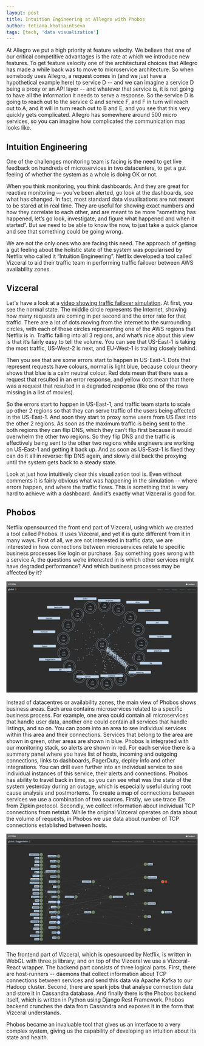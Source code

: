 ```yaml
---
layout: post
title: Intuition Engineering at Allegro with Phobos
author: tetiana.khotiaintseva
tags: [tech, 'data visualization']
---
```


At Allegro we put a high priority at feature velocity. We believe that one of our critical competitive advantages is
the rate at which we introduce new features. To get feature velocity one of the architectural choices that Allegro
has made a while back was to move to microservice architecture. So when somebody uses Allegro, a request comes in
(and we just have a hypothetical example here) to service D -- and we can imagine a service D being a proxy or an API
layer -- and whatever that service is, it is not going to have all the information it needs to serve a response. So the
service D is going to reach out to the service C and service F, and F in turn will reach out to A, and it will in turn
reach out to B and E, and you see that this very quickly gets complicated.  Allegro has somewhere around 500 micro
services, so you can imagine how complicated the communication map looks like.

## Intuition Engineering
One of the challenges monitoring team is facing is the need to get live feedback on hundreds of microservices in two
datacenters, to get a gut feeling of whether the system as a whole is doing OK or not.

When you think monitoring, you think dashboards. And they are great for reactive monitoring — you’ve been alerted, go
look at the dashboards, see what has changed. In fact, most standard data visualisations are not meant to be stared at
in real time. They are useful for showing exact numbers and how they correlate to each other, and are meant to be more
“something has happened, let’s go look, investigate, and figure what happened and when it started”. But we need to be
able to know the now, to just take a quick glance and see that something could be going wrong.

We are not the only ones who are facing this need. The approach of getting a gut feeling about the holistic state of
the system was popularised by Netflix who called it “Intuition Engineering”. Netflix developed a tool called Vizceral
to aid their traffic team in performing traffic failover between AWS availability zones.

## Vizceral
Let's have a look at a [video showing traffic failover simulation](https://youtu.be/KVbTjlZ0sfE).
At first, you see the normal state. The middle circle represents the Internet, showing how many requests are coming in
per second and the error rate for that traffic. There are a lot of dots moving from the internet to the surrounding
circles, with each of those circles representing one of the AWS regions that Netflix is in. Traffic falling into all 3
regions, and what’s nice about this view is that it’s fairly easy to tell the volume. You can see that US-East-1 is
taking the most traffic, US-West-2 is next, and EU-West-1 is trailing closely behind.

Then you see that are some errors start to happen in US-East-1. Dots that represent requests have colours, normal is
light blue, because colour theory shows that blue is a calm neutral colour. Red dots mean that there was a request
that resulted in an error response, and yellow dots mean that there was a request that resulted in a degraded response
(like one of the rows missing in a list of movies).

So the errors start to happen in US-East-1, and traffic team starts to scale up other 2 regions so that they can serve
traffic of the users being affected in the US-East-1. And soon they start to proxy some users from US East into the
other 2 regions. As soon as the maximum traffic is being sent to the both regions they can flip DNS, which they can’t
flip first because it would overwhelm the other two regions. So they flip DNS and the traffic is effectively being sent
to the other two regions while engineers are working on US-East-1 and getting it back up. And as soon as US-East-1 is
fixed they can do it all in reverse: flip DNS again, and slowly dial back the proxying until the system gets back to a
steady state.

Look at just how intuitively clear this visualization tool is. Even without comments it is fairly obvious what was
happening in the simulation -- where errors happen, and where the traffic flows. This is something that is very hard to
achieve with a dashboard. And it’s exactly what Vizceral is good for.

## Phobos
Netflix opensourced the front end part of Vizceral, using which we created a tool called Phobos. It uses Vizceral, and
yet it is quite different from it in many ways. First of all, we are not interested in traffic data, we are interested
in how connections between microservices relate to specific business processes like login or purchase. Say something
goes wrong with a service A, the questions we’re interested in is which other services might have degraded performance?
And which business processes may be affected by it?

![Phobos area view](/img/articles/2018-03-08-intuition-engineering-at-allegro-with-phobos/areas.png)

Instead of datacentres or availability zones, the main view of Phobos shows business areas. Each area contains
microservices related to a specific business process. For example, one area could contain all microservices that handle
user data, another one could contain all services that handle listings, and so on. You can zoom into an area to see
individual services within this area and their connections. Services that belong to the area are shown in green, other
areas are shown in blue. Phobos is integrated with our monitoring stack, so alerts are shown in red. For each service
there is a summary panel where you have list of hosts, incoming and outgoing connections, links to dashboards,
PagerDuty, deploy info and other integrations. You can drill even further into an individual service to see individual
instances of this service, their alerts and connections.
Phobos has ability to travel back in time, so you can see what was the state of the system yesterday during an outage,
which is especially useful during root cause analysis and postmortems.
To create a map of connections between services we use a combination of two sources. Firstly, we use trace IDs from
Zipkin protocol. Secondly, we collect information about individual TCP connections from netstat. While the original
Vizceral operates on data about the volume of requests, in Phobos we use data about number of TCP connections
established between hosts.

![Phobos service view](/img/articles/2018-03-08-intuition-engineering-at-allegro-with-phobos/services.png)

The frontend part of Vizceral, which is opesourced by Netflix, is written in WebGL with three.js library; and on top of
the Vizceral we use a Vizceral-React  wrapper. The backend part consists of three logical parts. First, there are
host-runners -- daemons that collect information about TCP connections between services and send this data via Apache
Kafka to our Hadoop cluster. Second, there are spark jobs that analyse connection data and store it in Cassandra
database. And finally there is the Phobos backend itself, which is written in Python using Django Rest Framework.
Phobos backend crunches the data from Cassandra and exposes it in the form that Vizceral understands.

Phobos became an invaluable tool that gives us an interface to a very complex system, giving us the capability of
developing an intuition about its state and health.
